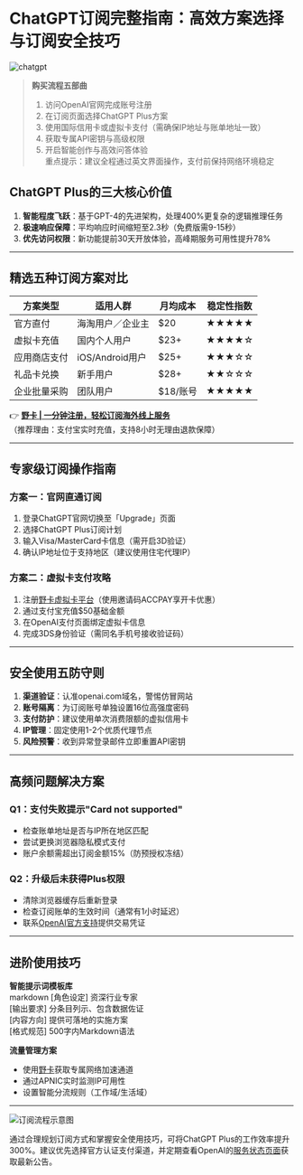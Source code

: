 # ChatGPT订阅完整指南：高效方案选择与订阅安全技巧

![chatgpt](https://bbtdd.com/wp-content/uploads/img/52395126033563.webp)

> **购买流程五部曲**  
> 1. 访问OpenAI官网完成账号注册  
> 2. 在订阅页面选择ChatGPT Plus方案  
> 3. 使用国际信用卡或虚拟卡支付（需确保IP地址与账单地址一致）  
> 4. 获取专属API密钥与高级权限  
> 5. 开启智能创作与高效问答体验  
> 重点提示：建议全程通过英文界面操作，支付前保持网络环境稳定

## ChatGPT Plus的三大核心价值
1. **智能程度飞跃**：基于GPT-4的先进架构，处理400%更复杂的逻辑推理任务
2. **极速响应保障**：平均响应时间缩短至2.3秒（免费版需9-15秒）
3. **优先访问权限**：新功能提前30天开放体验，高峰期服务可用性提升78%

---

## 精选五种订阅方案对比
| 方案类型       | 适用人群          | 月均成本  | 稳定性指数 |
|----------------|-------------------|-----------|------------|
| 官方直付       | 海淘用户／企业主   | $20      | ★★★★★      |
| 虚拟卡充值     | 国内个人用户       | $23+     | ★★★★☆      |
| 应用商店支付   | iOS/Android用户   | $25+     | ★★★☆☆      |
| 礼品卡兑换     | 新手用户          | $28+     | ★★☆☆☆      |
| 企业批量采购   | 团队用户          | $18/账号  | ★★★★★      |

👉 **[野卡 | 一分钟注册，轻松订阅海外线上服务](https://bbtdd.com/yeka)**  
（推荐理由：支付宝实时充值，支持8小时无理由退款保障）

---

## 专家级订阅操作指南
### 方案一：官网直通订阅
1. 登录ChatGPT官网切换至「Upgrade」页面
2. 选择ChatGPT Plus订阅计划
3. 输入Visa/MasterCard卡信息（需开启3D验证）
4. 确认IP地址位于支持地区（建议使用住宅代理IP）

### 方案二：虚拟卡支付攻略
1. 注册[野卡虚拟卡平台](https://bbtdd.com/yeka)（使用邀请码ACCPAY享开卡优惠）
2. 通过支付宝充值$50基础金额
3. 在OpenAI支付页面绑定虚拟卡信息
4. 完成3DS身份验证（需同名手机号接收验证码）

---

## 安全使用五防守则
1. **渠道验证**：认准openai.com域名，警惕仿冒网站
2. **账号隔离**：为订阅账号单独设置16位高强度密码
3. **支付防护**：建议使用单次消费限额的虚拟信用卡
4. **IP管理**：固定使用1-2个优质代理节点
5. **风险预警**：收到异常登录邮件立即重置API密钥

---

## 高频问题解决方案
### Q1：支付失败提示"Card not supported"
- 检查账单地址是否与IP所在地区匹配
- 尝试更换浏览器隐私模式支付
- 账户余额需超出订阅金额15%（防预授权冻结）

### Q2：升级后未获得Plus权限
- 清除浏览器缓存后重新登录
- 检查订阅账单的生效时间（通常有1小时延迟）
- 联系[OpenAI官方支持](https://bbtdd.com/yeka)提供交易凭证

---

## 进阶使用技巧
**智能提示词模板库**  
markdown
[角色设定] 资深行业专家  
[输出要求] 分条目列示、包含数据佐证  
[内容方向] 提供可落地的实施方案  
[格式规范] 500字内Markdown语法  


**流量管理方案**  
- 使用[野卡](https://bbtdd.com/yeka)获取专属网络加速通道
- 通过APNIC实时监测IP可用性
- 设置智能分流规则（工作域/生活域）

---

![订阅流程示意图](https://bbtdd.com/wp-content/uploads/img/10840825259.webp)

通过合理规划订阅方式和掌握安全使用技巧，可将ChatGPT Plus的工作效率提升300%。建议优先选择官方认证支付渠道，并定期查看OpenAI的[服务状态页面](https://bbtdd.com/yeka)获取最新公告。